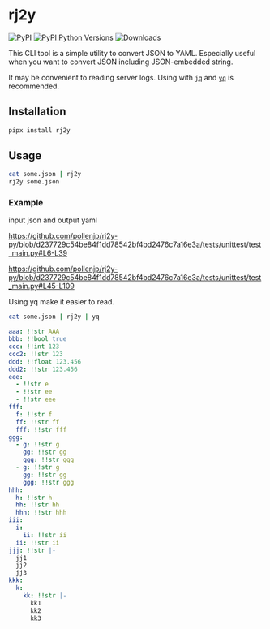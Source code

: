 # rj2y

[![PyPI](https://img.shields.io/pypi/v/rj2y)](https://pypi.org/project/rj2y/)
[![PyPI Python Versions](https://img.shields.io/pypi/pyversions/rj2y)](https://pypi.org/project/rj2y/)
[![Downloads](https://pepy.tech/badge/rj2y)](https://pepy.tech/project/rj2y)

This CLI tool is a simple utility to convert JSON to YAML. Especially useful when you want to convert JSON including JSON-embedded string.

It may be convenient to reading server logs. Using with [`jq`](https://github.com/jqlang/jq) and [`yq`](https://github.com/mikefarah/yq) is recommended.

## Installation

```bash
pipx install rj2y
```

## Usage

```bash
cat some.json | rj2y
rj2y some.json
```

### Example

input json and output yaml

<https://github.com/pollenjp/rj2y-py/blob/d237729c54be84f1dd78542bf4bd2476c7a16e3a/tests/unittest/test_main.py#L6-L39>

<https://github.com/pollenjp/rj2y-py/blob/d237729c54be84f1dd78542bf4bd2476c7a16e3a/tests/unittest/test_main.py#L45-L109>

Using yq make it easier to read.

```sh
cat some.json | rj2y | yq
```

```yaml
aaa: !!str AAA
bbb: !!bool true
ccc: !!int 123
ccc2: !!str 123
ddd: !!float 123.456
ddd2: !!str 123.456
eee:
  - !!str e
  - !!str ee
  - !!str eee
fff:
  f: !!str f
  ff: !!str ff
  fff: !!str fff
ggg:
  - g: !!str g
    gg: !!str gg
    ggg: !!str ggg
  - g: !!str g
    gg: !!str gg
    ggg: !!str ggg
hhh:
  h: !!str h
  hh: !!str hh
  hhh: !!str hhh
iii:
  i:
    ii: !!str ii
  ii: !!str ii
jjj: !!str |-
  jj1
  jj2
  jj3
kkk:
  k:
    kk: !!str |-
      kk1
      kk2
      kk3
```
